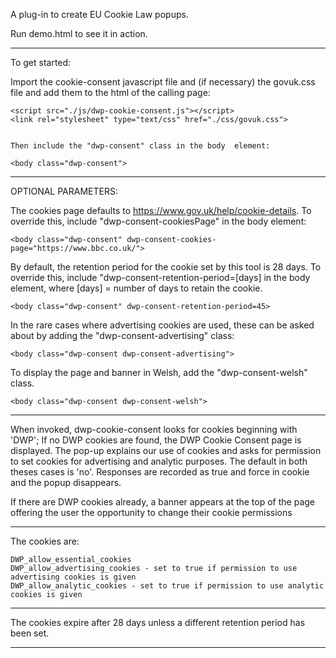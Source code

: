 A plug-in to create EU Cookie Law popups.

Run demo.html to see it in action.

---------------------------------

To get started:

Import the cookie-consent javascript file and (if necessary) the govuk.css file and add them to the html of the calling page:
    
    
    <script src="./js/dwp-cookie-consent.js"></script>
    <link rel="stylesheet" type="text/css" href="./css/govuk.css">


    Then include the "dwp-consent" class in the body  element:

    <body class="dwp-consent">


---------------------------------

OPTIONAL PARAMETERS:

The cookies page defaults to https://www.gov.uk/help/cookie-details. To override this, include "dwp-consent-cookiesPage" in the body element:
    
    <body class="dwp-consent" dwp-consent-cookies-page="https://www.bbc.co.uk/">


By default, the retention period for the cookie set by this tool is 28 days. To override this, include "dwp-consent-retention-period=[days] in the body element, where [days] = number of days to retain the cookie.
    
    <body class="dwp-consent" dwp-consent-retention-period=45>


In the rare cases where advertising cookies are used, these can be asked about by adding the "dwp-consent-advertising" class:

    <body class="dwp-consent dwp-consent-advertising">


To display the page and banner in Welsh, add the "dwp-consent-welsh" class.
    
    <body class="dwp-consent dwp-consent-welsh">

---------------------------------

When invoked, dwp-cookie-consent looks for cookies beginning with 'DWP';
If no DWP cookies are found, the DWP Cookie Consent page is displayed.
The pop-up explains our use of cookies and asks for permission to set cookies for advertising and analytic purposes.
The default in both theses cases is 'no'.
Responses are recorded as true and force in cookie and the popup disappears.

If there are DWP cookies already, a banner appears at the top of the page offering the user the opportunity to change their cookie permissions

----------------------------------

The cookies are:

    DWP_allow_essential_cookies
    DWP_allow_advertising_cookies - set to true if permission to use advertising cookies is given
    DWP_allow_analytic_cookies - set to true if permission to use analytic cookies is given

----------------------------------

The cookies expire after 28 days unless a different retention period has been set.

----------------------------------
